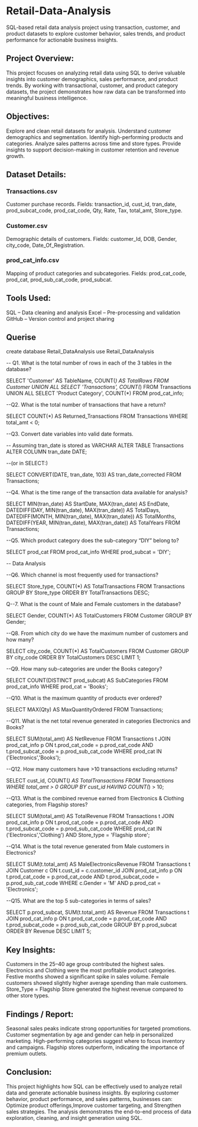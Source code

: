# Retail-Data-Analysis
SQL-based retail data analysis project using transaction, customer, and product datasets to explore customer behavior, sales trends, and product performance for actionable business insights.

## Project Overview:

This project focuses on analyzing retail data using SQL to derive valuable insights into customer demographics, sales performance, and product trends. By working with transactional, customer, and product category datasets, the project demonstrates how raw data can be transformed into meaningful business intelligence.

## Objectives:

Explore and clean retail datasets for analysis.
Understand customer demographics and segmentation.
Identify high-performing products and categories.
Analyze sales patterns across time and store types.
Provide insights to support decision-making in customer retention and revenue growth.

## Dataset Details:

### Transactions.csv
Customer purchase records.
 Fields: transaction_id, cust_id, tran_date, prod_subcat_code, prod_cat_code, Qty, Rate, Tax, total_amt, Store_type.

### Customer.csv
Demographic details of customers.
Fields: customer_Id, DOB, Gender, city_code, Date_Of_Registration.

### prod_cat_info.csv
Mapping of product categories and subcategories.
Fields: prod_cat_code, prod_cat, prod_sub_cat_code, prod_subcat.

## Tools Used:

SQL  – Data cleaning and analysis
Excel – Pre-processing and validation
GitHub – Version control and project sharing

## Querise
create database Retail_DataAnalysis
use Retail_DataAnalysis

-- Q1. What is the total number of rows in each of the 3 tables in the database?

SELECT 'Customer' AS TableName, COUNT(*) AS TotalRows FROM Customer
     UNION ALL
SELECT 'Transactions', COUNT(*) FROM Transactions
      UNION ALL
SELECT 'Product Category', COUNT(*) FROM prod_cat_info;


--Q2. What is the total number of transactions that have a return?

SELECT COUNT(*) AS Returned_Transactions
FROM Transactions
WHERE total_amt < 0;


--Q3. Convert date variables into valid date formats.

-- Assuming tran_date is stored as VARCHAR
ALTER TABLE Transactions
ALTER COLUMN tran_date DATE;


--(or in SELECT:)

SELECT CONVERT(DATE, tran_date, 103) AS tran_date_corrected
FROM Transactions;


--Q4. What is the time range of the transaction data available for analysis?

SELECT MIN(tran_date) AS StartDate, 
       MAX(tran_date) AS EndDate,
       DATEDIFF(DAY, MIN(tran_date), MAX(tran_date)) AS TotalDays,
       DATEDIFF(MONTH, MIN(tran_date), MAX(tran_date)) AS TotalMonths,
       DATEDIFF(YEAR, MIN(tran_date), MAX(tran_date)) AS TotalYears
FROM Transactions;


--Q5. Which product category does the sub-category “DIY” belong to?

SELECT prod_cat
FROM prod_cat_info
WHERE prod_subcat = 'DIY';

-- Data Analysis

--Q6. Which channel is most frequently used for transactions?

SELECT Store_type, COUNT(*) AS TotalTransactions
FROM Transactions
GROUP BY Store_type
ORDER BY TotalTransactions DESC;


Q--7. What is the count of Male and Female customers in the database?

SELECT Gender, COUNT(*) AS TotalCustomers
FROM Customer
GROUP BY Gender;


--Q8. From which city do we have the maximum number of customers and how many?

SELECT city_code, COUNT(*) AS TotalCustomers
FROM Customer
GROUP BY city_code
ORDER BY TotalCustomers DESC
LIMIT 1;


--Q9. How many sub-categories are under the Books category?

SELECT COUNT(DISTINCT prod_subcat) AS SubCategories
FROM prod_cat_info
WHERE prod_cat = 'Books';


--Q10. What is the maximum quantity of products ever ordered?

SELECT MAX(Qty) AS MaxQuantityOrdered
FROM Transactions;


--Q11. What is the net total revenue generated in categories Electronics and Books?

SELECT SUM(total_amt) AS NetRevenue
FROM Transactions t
JOIN prod_cat_info p 
     ON t.prod_cat_code = p.prod_cat_code
    AND t.prod_subcat_code = p.prod_sub_cat_code
WHERE prod_cat IN ('Electronics','Books');


--Q12. How many customers have >10 transactions excluding returns?

SELECT cust_id, COUNT(*) AS TotalTransactions
FROM Transactions
WHERE total_amt > 0
GROUP BY cust_id
HAVING COUNT(*) > 10;


--Q13. What is the combined revenue earned from Electronics & Clothing categories, from Flagship stores?

SELECT SUM(total_amt) AS TotalRevenue
FROM Transactions t
JOIN prod_cat_info p 
     ON t.prod_cat_code = p.prod_cat_code
    AND t.prod_subcat_code = p.prod_sub_cat_code
WHERE prod_cat IN ('Electronics','Clothing')
  AND Store_type = 'Flagship store';


--Q14. What is the total revenue generated from Male customers in Electronics?

SELECT SUM(t.total_amt) AS MaleElectronicsRevenue
FROM Transactions t
JOIN Customer c ON t.cust_id = c.customer_id
JOIN prod_cat_info p 
     ON t.prod_cat_code = p.prod_cat_code
    AND t.prod_subcat_code = p.prod_sub_cat_code
WHERE c.Gender = 'M'
  AND p.prod_cat = 'Electronics';


--Q15. What are the top 5 sub-categories in terms of sales?

SELECT p.prod_subcat, SUM(t.total_amt) AS Revenue
FROM Transactions t
JOIN prod_cat_info p 
     ON t.prod_cat_code = p.prod_cat_code
    AND t.prod_subcat_code = p.prod_sub_cat_code
GROUP BY p.prod_subcat
ORDER BY Revenue DESC
LIMIT 5;

## Key Insights:

Customers in the 25–40 age group contributed the highest sales.
Electronics and Clothing were the most profitable product categories.
Festive months showed a significant spike in sales volume.
Female customers showed slightly higher average spending than male customers.
Store_Type = Flagship Store generated the highest revenue compared to other store types.


## Findings / Report:

Seasonal sales peaks indicate strong opportunities for targeted promotions.
Customer segmentation by age and gender can help in personalized marketing.
High-performing categories suggest where to focus inventory and campaigns.
Flagship stores outperform, indicating the importance of premium outlets.

## Conclusion:

This project highlights how SQL can be effectively used to analyze retail data and generate actionable business insights. By exploring customer behavior, product performance, and sales patterns, businesses can:
Optimize product offerings,Improve customer targeting, and Strengthen sales strategies.
The analysis demonstrates the end-to-end process of data exploration, cleaning, and insight generation using SQL.
